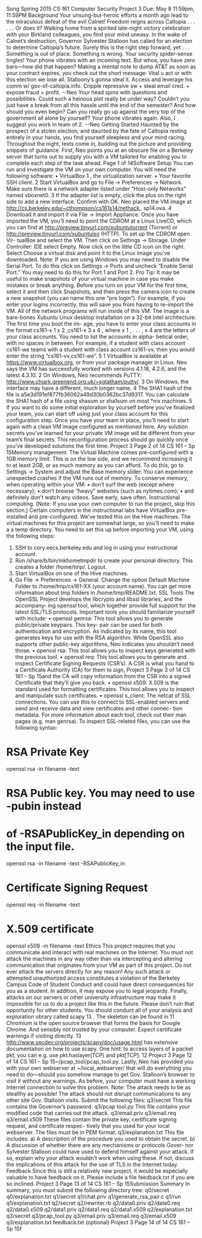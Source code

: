 Song
Spiring 2015
CS 161
Computer Security
Project 3
Due: May 8 11:59pm, 11:59PM
Background
Your unsung-but-heroic efforts a month ago lead to the miraculous defeat of the evil Calnet!
Freedom reigns across Caltopia . . .
. . . Or does it?
Walking home from a spirited late-night victory celebration with your Birkland colleagues,
you find your mind uneasy. In the wake of Calnet’s destruction, Governor Sylvester Stalloon
has called for an election to determine Caltopia’s future. Surely this is the right step forward,
yet . . . Something is out of place. Something is wrong. Your security spider-sense tingles!
Your phone vibrates with an incoming text. But whoa, you have zero bars—how
did that happen? Making a mental note to dump AT&T as soon as your contract
expires, you check out the short message: Vital u act or with this election we
lose all. Stalloony’s gonna steal it. Access and leverage his comm w/
gov-of-caltopia.info. Cripple repressive sw + steal email cred. + expose
fraud = profit. --Neo
Your head spins with questions and possibilities. Could such a heinous plot really be under
way? Couldn’t you just have a break from all this hassle until the end of the semester?
And how should you even begin? Can you really go up against the very top of the government
all alone by yourself?
Your phone vibrates again. Also, I suggest you work in team of 2. --Neo
Getting Started
Haunted by the prospect of a stolen election, and daunted by the fate of Caltopia resting
entirely in your hands, you find yourself sleepless and your mind racing. Throughout the
night, texts come in, building out the picture and providing snippets of guidance.
First, Neo points you at an obscure file on a Berkeley server that turns out to supply you
with a VM tailored for enabling you to complete each step of the task ahead.
Page 1 of 14Software Setup
You can run and investigate the VM on your own computer. You will need the following
software:
• VirtualBox 1 , the virtualization server.
• Your favorite SSH client. 2
Start VirtualBox and go to File → Preferences → Network. Make sure there is a network
adapter listed under “Host-only Networks” named vboxnet0. 3 If the adapter list is empty,
click the plus on the right side to add a new interface. Confirm with OK.
Neo placed the VM image at http://cs.berkeley.edu/~cthompson/cs161s14/nethack_
sp14.ova. 4 Download it and import it via File → Import Appliance.
Once you have imported the VM, you’ll need to point the CDROM at a Linux
LiveCD, which you can find at http://preview.tinyurl.com/xubuntutorrent (Torrent)
or http://preview.tinyurl.com/xubuntuiso (HTTP). To set up the CDROM open Vir-
tualBox and select the VM. Then click on Settings → Storage. Under Controller: IDE select
Empty. Now click on the little CD icon on the right. Select Choose a virtual disk and point
it to the Linux image you’ve downloaded. Note: If you are using Windows you may need
to disable the Serial Port. To do this click on Settings → Ports and uncheck “Enable Serial
Port.” You may need to do this for Port 1 and Port 2.
Pro Tip: It may be useful to make snapshots of your virtual machine in case you make
mistakes or break anything. Before you turn on your VM for the first time, select it and then
click Snapshots, and then press the camera icon to create a new snapshot (you can name this
one “pre login”). For example, if you enter your logins incorrectly, this will save you from
having to re-import the VM.
All of the network programs will run inside of this VM. The image is a bare-bones Xubuntu
Linux desktop installation on a 32-bit Intel architecture. The first time you boot the im-
age, you have to enter your class accounts in the format cs161-x 1 x 2 ,cs161-x 3 x 4 , where
x 1 , . . . , x 4 are the letters of your class accounts. You need to list the accounts in alpha-
betical order, with no spaces in between. For example, if a student with class account
cs161-we teams with a student with class account cs161-vv, then you would enter the
string “cs161-vv,cs161-we”. 5
1
VirtualBox is available at https://www.virtualbox.org, or from your package manager in Linux. Neo
says the VM has successfully worked with versions 4.1.18, 4.2.6, and the latest 4.3.10.
2
On Windows, Neo recommends PuTTY: http://www.chiark.greenend.org.uk/~sgtatham/putty/.
3
On Windows, the interface may have a different, much longer name.
4
The SHA1 hash of the file is a5e3d191ef877fb36062a49d30b0362bc37d9317. You can calculate the SHA1
hash of a file using shasum or sha1sum on most *nix machines.
5
If you want to do some initial exploration by yourself before you’ve finalized your team, you can start
off using just your class account for this configuration step. Once you have your team in place, you’ll need
to start again with a clean VM image configured as mentioned here. Any solution secrets you’ve learned for
your private VM image will be different from your team’s final secrets. This reconfiguration process should
go quickly once you’ve developed solutions the first time.
Project 3
Page 2 of 14
CS 161 – Sp 15Memory management. The Virtual Machine comes pre-configured with a 1GB memory
limit. This is on the low side, and we recommend increasing it to at least 2GB, or as much
memory as you can afford. To do this, go to Settings → System and adjust the Base memory
slider. You can experience unexpected crashes if the VM runs out of memory. To conserve
memory, when operating within your VM:
• don’t surf the web (except where necessary);
• don’t browse “heavy” websites (such as nytimes.com);
• and definitely don’t watch any videos.
Save early, save often.
Instructional computing. (Note: If you use your own computer to run the project,
skip this section.) Certain computers in the instructional labs have VirtualBox pre-installed
and pre-configured. We’ve tested this on the Hive machines. The virtual machines for this
project are somewhat large, so you’ll need to make a a temp directory. You need to set this
up before importing your VM, using the following steps:
1. SSH to cory.eecs.berkeley.edu and log in using your instructional account.
2. Run /share/b/bin/mkhometmpdir to create your personal directory. This creates a
folder /home/tmp/<accountname>. Logout.
3. Start VirtualBox on one of the Hive machines.
4. Go File → Preferences → General. Change the option Default Machine Folder to
/home/tmp/cs161-XX (your account name).
You can get more information about tmp folders in /home/tmp/README.txt.
SSL Tools
The OpenSSL Project develops the libcrypto and libssl libraries, and the accompany-
ing openssl tool, which together provide full support for the latest SSL/TLS protocols.
Important tools you should familiarize yourself with include:
• openssl genrsa: This tool allows you to generate public/private keypairs. This key-
pair can be used for both authentication and encryption. As indicated by its name,
this tool generates keys for use with the RSA algorithm. While OpenSSL also supports
other public-key algorithms, Neo indicates you shouldn’t need those.
• openssl rsa: This tool allows you to inspect keys generated with the previous tool.
• openssl req: This tool allows you to generate and inspect Certificate Signing Requests
(CSR’s). A CSR is what you hand to a Certificate Authority (CA) for them to sign,
Project 3
Page 3 of 14
CS 161 – Sp 15and the CA will copy information from the CSR into a signed Certificate that they’ll
give you back.
• openssl x509: X.509 is the standard used for formatting certificates. This tool allows
you to inspect and manipulate such certificates.
• openssl s_client: The netcat of SSL connections. You can use this to connect to
SSL-enabled servers and send and receive data and view certificates and other connec-
tion metadata.
For more information about each tool, check out their man pages (e.g. man genrsa).
To inspect SSL-related files, you can use the following syntax:
# RSA Private Key
openssl rsa -in filename -text
# RSA Public key. You may need to use -pubin instead
# of -RSAPublicKey_in depending on the input file.
openssl rsa -in filename -text -RSAPublicKey_in
# Certificate Signing Request
openssl req -in filename -text
# X.509 certificate
openssl x509 -in filename -text
Ethics
This project requires that you communicate and interact with real machines on the Internet.
You must not attack the machines in any way other than via intercepting and altering
communication that originates from your VM as part of this project. Do not ever attack the
servers directly for any reason! Any such attack or attempted unauthorized access constitutes
a violation of the Berkeley Campus Code of Student Conduct and could have direct
consequences for you as a student. In addition, it may expose you to legal jeopardy.
Finally, attacks on our servers or other university infrastructure may make it impossible
for us to do a project like this in the future. Please don’t ruin that opportunity for other
students.
You should conduct all of your analysis and exploration obrary called scapy 13 . The skeleton can be found in
11
Chromium is the open source browser that forms the basis for Google Chrome.
And sensibly not trusted by your computer. Expect certificate warnings if visiting directly.
13
http://www.secdev.org/projects/scapy/doc/usage.html has extensive documentation on how to
use scapy. One hint: to access layers of a packet pkt, you can e.g. use pkt.haslayer(TCP) and pkt[TCP].
12
Project 3
Page 12 of 14
CS 161 – Sp 15~/pcap_tool/pcap_tool.py.
Lastly, Neo has provided you with your own webserver at ~/local_webserver/ that
will do everything you need to do—should you somehow manage to get Gov. Stalloon’s
browser to visit it without any warnings. As before, your computer must have a working
Internet connection to solve this problem.
Note: The attack needs to be as stealthy as possible! The attack should not disrupt
communications to any other site Gov. Stalloon visits.
Submit the following files:
q3/secret
This file contains the Governor’s password.
q3/pcap tool.py
This file contains your modified code that carries out the attack.
q3/email.priv
q3/email.req
q3/email.x509
These files contain the private key, certificate signing request, and certificate respec-
tively that you used for your local webserver. The files must be in PEM format.
q3/explanation.txt
This file includes:
a) A description of the procedure you used to obtain the secret.
b) A discussion of whether there are any mechanisms or protocols Gover-
nor Sylvester Stalloon could have used to defend himself against your attack.
If so, explain why your attack wouldn’t work when using these. If not, discuss
the implications of this attack for the use of TLS in the Internet today.
Feedback
Since this is still a relatively new project, it would be especially valuable to have feedback
on it. Please include a file feedback.txt if you are so inclined.
Project 3
Page 13 of 14
CS 161 – Sp 15Submission Summary
In summary, you must submit the following directory tree:
q0/secret
q0/explanation.txt
q1/secret
q1/chat.priv
q1/generate_rsa_pair.c
q1/run
q1/explanation.txt
q2/secret
q2/rewriter.rb
q2/data0.priv
q2/data0.req
q2/data0.x509
q2/data1.priv
q2/data1.req
q2/data1.x509
q2/explanation.txt
q3/secret
q3/pcap_tool.py
q3/email.priv
q3/email.req
q3/email.x509
q3/explanation.txt
feedback.txt (optional)
Project 3
Page 14 of 14
CS 161 – Sp 15f
